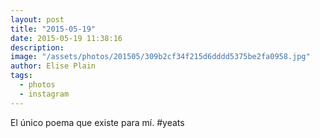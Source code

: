 ```yaml
---
layout: post
title: "2015-05-19"
date: 2015-05-19 11:38:16
description: 
image: "/assets/photos/201505/309b2cf34f215d6dddd5375be2fa0958.jpg"
author: Elise Plain
tags: 
  - photos
  - instagram
---
```


El único poema que existe para mí. 
#yeats
<p></p>
